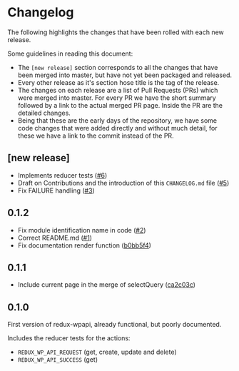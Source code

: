 # Changelog

The following highlights the changes that have been rolled with each new release.

Some guidelines in reading this document:

* The `[new release]` section corresponds to all the changes that have been merged into master, but have not yet been packaged and released.
* Every other release as it's section hose title is the tag of the release.
* The changes on each release are a list of Pull Requests (PRs) which were merged into master. For every PR we have the short summary followed by a link to the actual merged PR page. Inside the PR are the detailed changes.
* Being that these are the early days of the repository, we have some code changes that were added directly and without much detail, for these we have a link to the commit instead of the PR.

## [new release]

* Implements reducer tests ([#6](https://github.com/log-oscon/redux-wpapi/pull/6))
* Draft on Contributions and the introduction of this `CHANGELOG.md` file ([#5](https://github.com/log-oscon/redux-wpapi/pull/5))
* Fix FAILURE handling ([#3](https://github.com/log-oscon/redux-wpapi/pull/3))

## 0.1.2

* Fix module identification name in code ([#2](https://github.com/log-oscon/redux-wpapi/pull/2))
* Correct README.md ([#1](https://github.com/log-oscon/redux-wpapi/pull/1))
* Fix documentation render function ([b0bb5f4](https://github.com/log-oscon/redux-wpapi/commit/b0bb5f417d6943c981346cf74b912efa67a7c9b6))

## 0.1.1

* Include current page in the merge of selectQuery ([ca2c03c](https://github.com/log-oscon/redux-wpapi/commit/ca2c03cd4e337a58ef61e9e154223ff95acbd0de))

## 0.1.0

First version of redux-wpapi, already functional, but poorly documented.

Includes the reducer tests for the actions:

* `REDUX_WP_API_REQUEST` (get, create, update and delete)
* `REDUX_WP_API_SUCCESS` (get)
